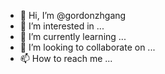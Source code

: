 - 👋 Hi, I’m @gordonzhgang
- 👀 I’m interested in ...
- 🌱 I’m currently learning ...
- 💞️ I’m looking to collaborate on ...
- 📫 How to reach me ...

<!---
gordonzhgang/gordonzhgang is a ✨ special ✨ repository because its `README.md` (this file) appears on your GitHub profile.
You can click the Preview link to take a look at your changes.
--->
